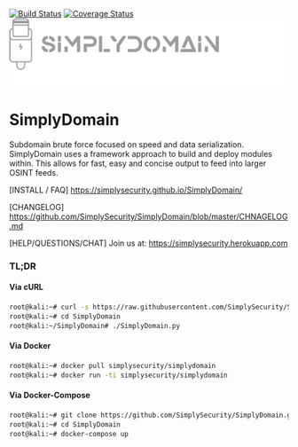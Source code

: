  [![Build Status](https://travis-ci.org/SimplySecurity/SimplyDomain.svg?branch=master)](https://travis-ci.org/SimplySecurity/SimplyDomain)
  [![Coverage Status](https://coveralls.io/repos/github/SimplySecurity/SimplyDomain/badge.svg?branch=master)](https://coveralls.io/github/SimplySecurity/SimplyDomain?branch=master)
 ![Alt text](docs/SimplyDomain-logo.png?raw=true "SimplyDomain")

 
# SimplyDomain
Subdomain brute force focused on speed and data serialization. 
SimplyDomain uses a framework approach to build and deploy modules within. This allows
for fast, easy and concise output to feed into larger OSINT feeds.

[INSTALL / FAQ]
https://simplysecurity.github.io/SimplyDomain/

[CHANGELOG]
https://github.com/SimplySecurity/SimplyDomain/blob/master/CHNAGELOG.md

[HELP/QUESTIONS/CHAT] Join us at: https://simplysecurity.herokuapp.com

### TL;DR

#### Via cURL
```bash
root@kali:~# curl -s https://raw.githubusercontent.com/SimplySecurity/SimplyDomain/master/setup/oneline-setup.sh | bash
root@kali:~# cd SimplyDomain
root@kali:~/SimplyDomain# ./SimplyDomain.py
```
#### Via Docker
```bash
root@kali:~# docker pull simplysecurity/simplydomain
root@kali:~# docker run -ti simplysecurity/simplydomain
```

#### Via Docker-Compose
```bash
root@kali:~# git clone https://github.com/SimplySecurity/SimplyDomain.git
root@kali:~# cd SimplyDomain
root@kali:~# docker-compose up
```
